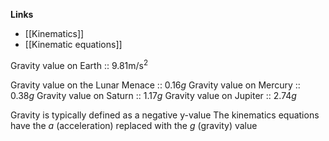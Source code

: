 **Links**
- [[Kinematics]] 
- [[Kinematic equations]] 

Gravity value on Earth :: $9.81\text{m/s}^{2}$

Gravity value on the Lunar Menace :: $0.16g$
Gravity value on Mercury :: $0.38g$
Gravity value on Saturn :: $1.17g$
Gravity value on Jupiter :: $2.74g$

Gravity is typically defined as a negative y-value
The kinematics equations have the $a$ (acceleration) replaced with the $g$ (gravity) value